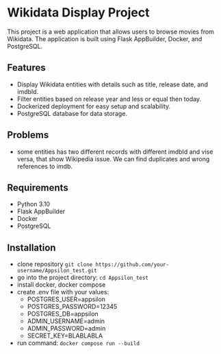# Wikidata Display Project

This project is a web application that allows users to browse movies from Wikidata. The application is built using Flask AppBuilder, Docker, and PostgreSQL.

## Features

- Display Wikidata entities with details such as title, release date, and imdbId.
- Filter entities based on release year and less or equal then today.
- Dockerized deployment for easy setup and scalability.
- PostgreSQL database for data storage.

## Problems

- some entities has two different records with different imdbId and vise versa, that show Wikipedia issue. We can find duplicates and wrong references to imdb.

## Requirements

- Python 3.10
- Flask AppBuilder
- Docker
- PostgreSQL

## Installation

- clone repository
```git clone https://github.com/your-username/Appsilon_test.git```
- go into the project directory:
```cd Appsilon_test```
- install docker, docker compose
- create .env file with your values:
    - POSTGRES_USER=appsilon
    - POSTGRES_PASSWORD=12345
    - POSTGRES_DB=appsilon
    - ADMIN_USERNAME=admin
    - ADMIN_PASSWORD=admin
    - SECRET_KEY=BLABLABLA
- run command:
```docker compose run --build```
